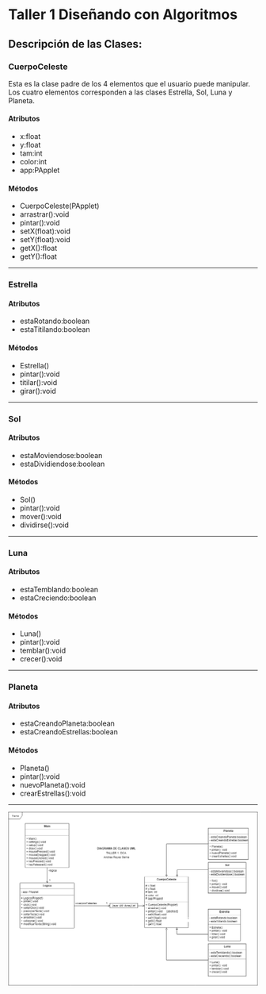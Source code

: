 # Taller 1 Diseñando con Algoritmos
## Descripción de las Clases:
### CuerpoCeleste
Esta es la clase padre de los 4 elementos que el usuario puede manipular. Los cuatro elementos corresponden a las clases Estrella, Sol, Luna y Planeta. 

#### Atributos
  - x:float
  - y:float
  - tam:int
  - color:int
  - app:PApplet

#### Métodos
  - CuerpoCeleste(PApplet)
  - arrastrar():void
  - pintar():void
  - setX(float):void
  - setY(float):void
  - getX():float
  - getY():float
----------------------------------------------------------------------------------------------------------------------------------------
### Estrella
#### Atributos
  - estaRotando:boolean
  - estaTitilando:boolean
#### Métodos
  - Estrella()
  - pintar():void
  - titilar():void
  - girar():void
----------------------------------------------------------------------------------------------------------------------------------------
### Sol
#### Atributos
  - estaMoviendose:boolean
  - estaDividiendose:boolean
#### Métodos
  - Sol()
  - pintar():void
  - mover():void
  - dividirse():void
----------------------------------------------------------------------------------------------------------------------------------------
### Luna
#### Atributos
  - estaTemblando:boolean
  - estaCreciendo:boolean
#### Métodos
  - Luna()
  - pintar():void
  - temblar():void
  - crecer():void
----------------------------------------------------------------------------------------------------------------------------------------
### Planeta
#### Atributos
  - estaCreandoPlaneta:boolean
  - estaCreandoEstrellas:boolean
#### Métodos
  - Planeta()
  - pintar():void
  - nuevoPlaneta():void
  - crearEstrellas():void

---------------------------------------------------------------------------------------------------------------------------------------- 

![GitHub Logo](https://raw.githubusercontent.com/AndreaReyesSerna/dca_TALLER1/master/Taller%201%20UML.png)
